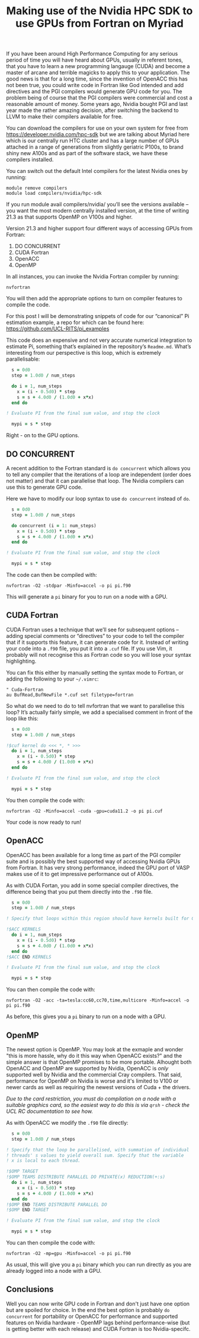 ﻿---
layout: post
title: Making use of the Nvidia HPC SDK to use GPUs from Fortran on Myriad
---

If you have been around High Performance Computing for any serious period of time you will have heard about GPUs, usually in referent tones, that you have to learn a new programming langauge (CUDA) and become a master of arcane and terrible magicks to apply this to your application.  The good news is that for a long time, since the invention of OpenACC this has not been true, you could write code in Fortran like God intended and add directives and the PGI compilers would generate GPU code for you.  The problem being of course that the PGI compilers were commercial and cost a reasonable amount of money.  Some years ago, Nvidia bought PGI and last year made the rather amazing decision, after switching the backend to LLVM to make their compilers available for free.

You can download the compilers for use on your own system for free from https://developer.nvidia.com/hpc-sdk but we are talking about Myriad here which is our centrally run HTC cluster and has a large number of GPUs attached in a range of generations from slightly geriatric P100s, to brand shiny new A100s and as part of the software stack, we have these compilers installed.

You can switch out the default Intel compilers for the latest Nvidia ones by running:

```
module remove compilers
module load compilers/nvidia/hpc-sdk
```

If you run module avail compilers/nvidia/ you’ll see the versions available – you want the most modern centrally installed version, at the time of writing 21.3 as that supports OpenMP on V100s and higher.

Version 21.3 and higher support four different ways of accessing GPUs from Fortran:
1. DO CONCURRENT
2. CUDA Fortran
3. OpenACC
4. OpenMP

In all instances, you can invoke the Nvidia Fortran compiler by running:

```
nvfortran
```

You will then add the appropriate options to turn on compiler features to compile the code.

For this post I will be demonstrating snippets of code for our “canonical” Pi estimation example, a repo for which can be found here: https://github.com/UCL-RITS/pi_examples

This code does an expensive and not very accurate numerical integration to estimate Pi, something that’s explained in the repository’s `Readme.md`.  What’s interesting from our perspective is this loop, which is extremely parallelisable:

```fortran
  s = 0d0
  step = 1.0d0 / num_steps

  do i = 1, num_steps
    x = (i - 0.5d0) * step
    s = s + 4.0d0 / (1.0d0 + x*x)
  end do

! Evaluate PI from the final sum value, and stop the clock

  mypi = s * step
```

Right - on to the GPU options.

## DO CONCURRENT

A recent addition to the Fortran standard is `do concurrent` which allows you to tell any compiler that the iterations of a loop are independent (order does not matter) and that it can parallelise that loop.  The Nvidia compilers can use this to generate GPU code.

Here we have to modify our loop syntax to use `do concurrent` instead of `do`.

```fortran
  s = 0d0
  step = 1.0d0 / num_steps

  do concurrent (i = 1: num_steps)
    x = (i - 0.5d0) * step
    s = s + 4.0d0 / (1.0d0 + x*x)
  end do

! Evaluate PI from the final sum value, and stop the clock

  mypi = s * step
```

The code can then be compiled with:

```
nvfortran -O2 -stdpar -Minfo=accel -o pi pi.f90
```

This will generate a `pi` binary for you to run on a node with a GPU.

## CUDA Fortran

CUDA Fortran uses a technique that we’ll see for subsequent options – adding special comments or “directives” to your code to tell the compiler that if it supports this feature, it can generate code for it.  Instead of writing your code into a `.f90` file, you put it into a `.cuf` file.  If you use Vim, it probably will not recognise this as Fortran code so you will lose your syntax highlighting.

You can fix this either by manually setting the syntax mode to Fortran, or adding the following to your `~/.vimrc`:

```vim
" Cuda-Fortran
au BufRead,BufNewFile *.cuf set filetype=fortran
```

So what do we need to do to tell nvfortran that we want to parallelise this loop?  It’s actually fairly simple, we add a specialised comment in front of the loop like this:

```fortran
  s = 0d0
  step = 1.0d0 / num_steps

!$cuf kernel do <<< *, * >>>
  do i = 1, num_steps
    x = (i - 0.5d0) * step
    s = s + 4.0d0 / (1.0d0 + x*x)
  end do

! Evaluate PI from the final sum value, and stop the clock

  mypi = s * step

```

You then compile the code with:

```
nvfortran -O2 -Minfo=accel -cuda -gpu=cuda11.2 -o pi pi.cuf
```

Your code is now ready to run!

## OpenACC

OpenACC has been available for a long time as part of the PGI compiler suite and is possibly the best supported way of accessing Nvidia GPUs from Fortran. It has very strong performance, indeed the GPU port of VASP makes use of it to get impressive performance out of A100s.

As with CUDA Fortan, you add in some special compiler directives, the difference being that you put them directly into the `.f90` file.

```fortran
  s = 0d0
  step = 1.0d0 / num_steps

! Specify that loops within this region should have kernels built for GPU

!$ACC KERNELS
  do i = 1, num_steps
    x = (i - 0.5d0) * step
    s = s + 4.0d0 / (1.0d0 + x*x)
  end do
!$ACC END KERNELS

! Evaluate PI from the final sum value, and stop the clock

  mypi = s * step
```

You can then compile the code with:
```
nvfortran -O2 -acc -ta=tesla:cc60,cc70,time,multicore -Minfo=accel -o pi pi.f90
```

As before, this gives you a `pi` binary to run on a node with a GPU.

## OpenMP

The newest option is OpenMP.  You may look at the exmaple and wonder "this is more hassle, why do it this way when OpenACC exists?" and the simple answer is that OpenMP promises to be more portable.  Alhought both OpenACC and OpenMP are supported by Nvidia, OpenACC is *only* supported well by Nvidia and the commercial Cray compilers.  That said, performance for OpenMP on Nvidia is worse and it's limited to V100 or newer cards as well as requiring the newest versions of Cuda + the drivers.

*Due to the card restriction, you must do compilation on a node with a suitable graphics card, so the easiest way to do this is via `qrsh` - check the UCL RC documentation to see how.*

As with OpenACC we modify the `.f90` file directly:

```fortran
  s = 0d0
  step = 1.0d0 / num_steps

! Specify that the loop be parallelised, with summation of individual
! threads' s values to yield overall sum. Specify that the variable
! x is local to each thread.

!$OMP TARGET 
!$OMP TEAMS DISTRIBUTE PARALLEL DO PRIVATE(x) REDUCTION(+:s)
  do i = 1, num_steps
    x = (i - 0.5d0) * step
    s = s + 4.0d0 / (1.0d0 + x*x)
  end do
!$OMP END TEAMS DISTRIBUTE PARALLEL DO
!$OMP END TARGET

! Evaluate PI from the final sum value, and stop the clock

  mypi = s * step
```

You can then compile the code with:
```
nvfortran -O2 -mp=gpu -Minfo=accel -o pi pi.f90
```
As usual, this will give you a `pi` binary which you can run directly as you are already logged into a node with a GPU.

## Conclusions

Well you can now write GPU code in Fortran and don't just have one option but are spoiled for choice.  In the end the best option is probably `do concurrent` for portability or OpenACC for performance and supported features on Nvidia hardware - OpenMP lags behind performance-wise (but is getting better with each release) and CUDA Fortran is too Nvidia-specifc.